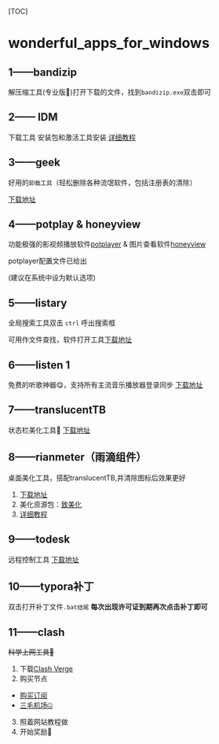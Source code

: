 [TOC]
# wonderful_apps_for_windows

## 1——bandizip 
解压缩工具(专业版🙈)打开下载的文件，找到`bandizip.exe`双击即可

## 2—— IDM 
下载工具 安装包和激活工具安装  [详细教程](https://lx87mmrw61t.feishu.cn/docx/UsKUdOO8EoP9EWxt6iycduNCnpc)

## 3——geek 
好用的`卸载工具`（轻松删除各种流氓软件，包括注册表的清除）

[下载地址](https://geekuninstaller.com/)

## 4——potplay & honeyview
功能极强的影视频播放软件[potplayer](http://www.potplayercn.com/download) & 图片查看软件[honeyview](https://www.bandisoft.com/honeyview/)

potplayer配置文件已给出

(建议在系统中设为默认选项)

## 5——listary 
全局搜索工具双击 `ctrl` 呼出搜索框

可用作文件查找，软件打开工具[下载地址](https://www.listary.com/)

## 6——listen 1
免费的听歌神器😋，支持所有主流音乐播放器登录同步 
[下载地址](https://listen1.github.io/listen1/)

## 7——translucentTB
状态栏美化工具🤩
 [下载地址](https://translucenttb.com/download/)


## 8——rianmeter（雨滴组件）
桌面美化工具，搭配translucentTB,并清除图标后效果更好
1. [下载地址](https://www.rainmeter.net/)
2. 美化资源包：[致美化](https://zhutix.com/)
3.  [详细教程](https://www.bilibili.com/video/BV1N5411x7KP?vd_source=2ee8be690e69388103d06a45d4542f6a)


## 9——todesk 
远程控制工具 
[下载地址](https://www.todesk.com/)


## 10——typora补丁
双击打开补丁文件`.bat结尾`
**每次出现许可证到期再次点击补丁即可**

## 11——clash
~~科学上网工具🫢~~

1. 下载[Clash Verge](https://downlond.78321.xyz/Clash.Verge_1.4.7_x86-setup.exe)
2. 购买节点
  + [购买订阅](https://smjcdh.com/#/plan)  
  + [三毛机场🤐](https://smjcdh.com/#/register?code=SCExWauY) 
3. 照着网站教程做 
4. 开始奖励🥵

